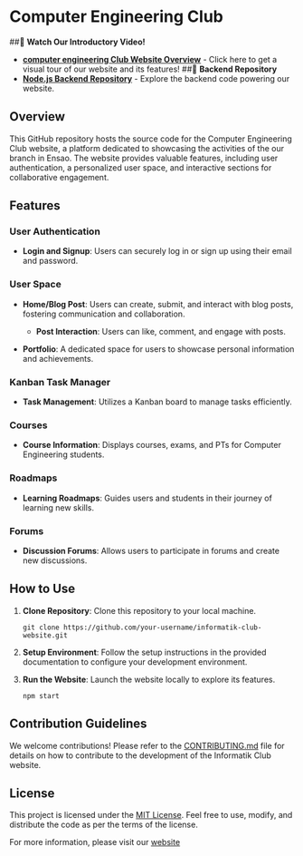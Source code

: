 # Computer Engineering Club
##🎥 **Watch Our Introductory Video!**
- [**computer engineering Club Website Overview**](https://drive.google.com/file/d/1mB8yCyDIW0hmsddBERKqlOuYoid5NjU9/view?usp=drivesdk) - Click here to get a visual tour of our website and its features!
  ##🔧 **Backend Repository**
- [**Node.js Backend Repository**](https://github.com/hamzakhribech/backend-Computer-Engineering-Club) - Explore the backend code powering our website.
## Overview
This GitHub repository hosts the source code for the Computer Engineering Club website, a platform dedicated to showcasing the activities of the our branch in Ensao. The website provides valuable features, including user authentication, a personalized user space, and interactive sections for collaborative engagement.

## Features

### User Authentication
- **Login and Signup**: Users can securely log in or sign up using their email and password.

### User Space
- **Home/Blog Post**: Users can create, submit, and interact with blog posts, fostering communication and collaboration.
  - **Post Interaction**: Users can like, comment, and engage with posts.

- **Portfolio**: A dedicated space for users to showcase personal information and achievements.

### Kanban Task Manager
- **Task Management**: Utilizes a Kanban board to manage tasks efficiently.

### Courses
- **Course Information**: Displays courses, exams, and PTs for Computer Engineering students.

### Roadmaps
- **Learning Roadmaps**: Guides users and students in their journey of learning new skills.

### Forums
- **Discussion Forums**: Allows users to participate in forums and create new discussions.

## How to Use
1. **Clone Repository**: Clone this repository to your local machine.
   ```
   git clone https://github.com/your-username/informatik-club-website.git
   ```

2. **Setup Environment**: Follow the setup instructions in the provided documentation to configure your development environment.

3. **Run the Website**: Launch the website locally to explore its features.
   ```
   npm start
   ```

## Contribution Guidelines
We welcome contributions! Please refer to the [CONTRIBUTING.md](CONTRIBUTING.md) file for details on how to contribute to the development of the Informatik Club website.

## License
This project is licensed under the [MIT License](LICENSE). Feel free to use, modify, and distribute the code as per the terms of the license.

For more information, please visit our [website](https://informatik-club.example.com)
